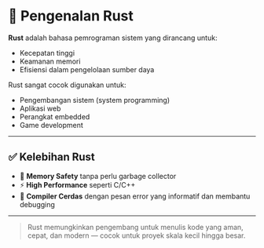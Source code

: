 # 🚀 Pengenalan Rust

**Rust** adalah bahasa pemrograman sistem yang dirancang untuk:
- Kecepatan tinggi
- Keamanan memori
- Efisiensi dalam pengelolaan sumber daya

Rust sangat cocok digunakan untuk:
- Pengembangan sistem (system programming)
- Aplikasi web
- Perangkat embedded
- Game development

---

## ✅ Kelebihan Rust

- 🧠 **Memory Safety** tanpa perlu garbage collector
- ⚡ **High Performance** seperti C/C++
- 🧵 **Compiler Cerdas** dengan pesan error yang informatif dan membantu debugging

---

> Rust memungkinkan pengembang untuk menulis kode yang aman, cepat, dan modern — cocok untuk proyek skala kecil hingga besar.
